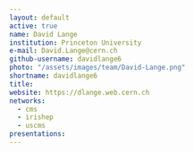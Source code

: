 ```yaml
---
layout: default
active: true
name: David Lange
institution: Princeton University
e-mail: David.Lange@cern.ch
github-username: davidlange6
photo: "/assets/images/team/David-Lange.png"
shortname: davidlange6
title: 
website: https://dlange.web.cern.ch
networks:
  - cms
  - irishep
  - uscms
presentations:
---
```


